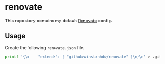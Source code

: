 # renovate

This repository contains my default [Renovate](https://github.com/renovatebot/renovate) config.

## Usage

Create the following `renovate.json` file.

```bash
printf '{\n    "extends": [ "github>winstxnhdw/renovate" ]\n}\n' > .github/renovate.json
```
